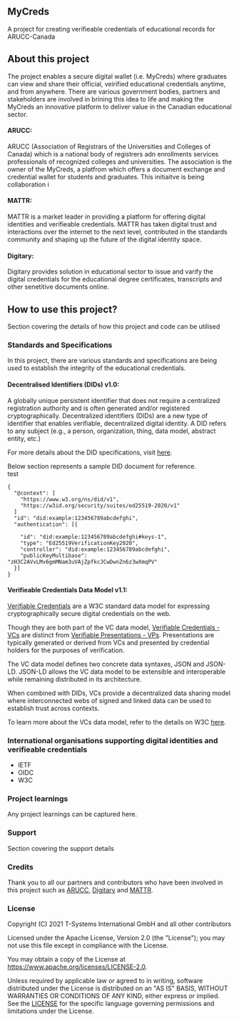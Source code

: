 ## MyCreds
A project for creating verifieable credentials of educational records for ARUCC-Canada

## About this project
The project enables a secure digital wallet (i.e. MyCreds) where graduates can view and share their official, veirified educational credentials anytime, and from anywhere. 
There are various government bodies, partners and stakeholders are involved in brining this idea to life and making the MyCreds an innovative platform to deliver value in the Canadian educational sector. 

#### ARUCC: 
ARUCC (Association of Registrars of the Universities and Colleges of Canada) which is a national body of registrers adn enrollments services professionals of recognized colleges and universities. The association is the owner of the MyCreds, a platfrom which offers a document exchange and credential wallet for students and graduates. This initiaitve is being collaboration i

#### MATTR: 
MATTR is a market leader in providing a platform for offering digital identities and verifieable credentials. MATTR has taken digital trust and interactions over the internet to the next level, contributed in the standards community and shaping up the future of the digital identity space.   

#### Digitary:
Digitary provides solution in educational sector to issue and varify the digital credentials for the educational degree certificates, transcripts and other senetitive documents online. 

## How to use this project?
Section covering the details of how this project and code can be utilised 

### Standards and Specifications 
In this project, there are various standards and specifications are being used to establish the integrity of the educational credentials.  

#### Decentralised Identifiers (DIDs) v1.0: 
A globally unique persistent identifier that does not require a centralized registration authority and is often generated and/or registered cryptographically. Decentralized identifiers (DIDs) are a new type of identifier that enables verifiable, decentralized digital identity. A DID refers to any subject (e.g., a person, organization, thing, data model, abstract entity, etc.)

For more details about the DID specifications, visit [here](https://www.w3.org/TR/2022/REC-did-core-20220719/).

Below section represents a sample DID document for reference.  
test

```
{
  "@context": [
    "https://www.w3.org/ns/did/v1",
    "https://w3id.org/security/suites/ed25519-2020/v1"
  ]
  "id": "did:example:123456789abcdefghi",
  "authentication": [{
    
    "id": "did:example:123456789abcdefghi#keys-1",
    "type": "Ed25519VerificationKey2020",
    "controller": "did:example:123456789abcdefghi",
    "publicKeyMultibase": "zH3C2AVvLMv6gmMNam3uVAjZpfkcJCwDwnZn6z3wXmqPV"
  }]
}
```

#### Verifieable Credentials Data Model v1.1: 

[Verifiable Credentials](https://www.w3.org/TR/vc-data-model/) are a W3C standard data model for expressing cryptographically secure digital credentials on the web.

Though they are both part of the VC data model, [Verifiable Credentials - VCs](https://www.w3.org/TR/vc-data-model/#credentials) are distinct from [Verifiable Presentations - VPs](w3.org/TR/vc-data-model/#presentations). Presentations are typically generated or derived from VCs and presented by credential holders for the purposes of verification.

The VC data model defines two concrete data syntaxes, JSON and JSON-LD. JSON-LD allows the VC data model to be extensible and interoperable while remaining distributed in its architecture.

When combined with DIDs, VCs provide a decentralized data sharing model where interconnected webs of signed and linked data can be used to establish trust across contexts.

To learn more about the VCs data model, refer to the details on W3C [here](https://www.w3.org/TR/vc-data-model/).


### International organisations supporting digital identities and verifieable credentials  

- IETF 
- OIDC
- W3C



### Project learnings 
Any project learnings can be captured here. 


### Support 
Section covering the support details 


### Credits
Thank you to all our partners and contributors who have been involved in this project such as [ARUCC](https://arucc.ca/en/), [Digitary](https://www.digitary.net/) and [MATTR](https://mattr.global/). 

### License
Copyright (C) 2021 T-Systems International GmbH and all other contributors

Licensed under the Apache License, Version 2.0 (the "License"); you may not use this file except in compliance with the License.

You may obtain a copy of the License at https://www.apache.org/licenses/LICENSE-2.0.

Unless required by applicable law or agreed to in writing, software distributed under the License is distributed on an "AS IS" BASIS, WITHOUT WARRANTIES OR CONDITIONS OF ANY KIND, either express or implied. See the [LICENSE](LICENSE) for the specific language governing permissions and limitations under the License.
